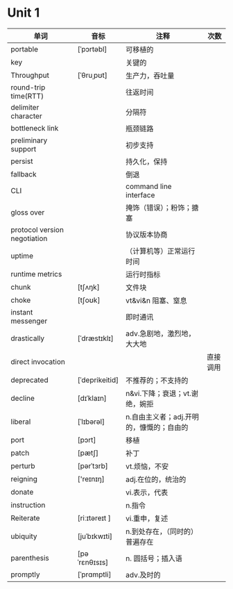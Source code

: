 # Unit 1

|单词|音标|注释|次数|
|-|-|-|-|
|portable|[ˈpɔrtəbl]|可移植的||
|key||关键的||
|Throughput |  [ˈθruˌpʊt] |生产力，吞吐量
|round-trip time(RTT)||往返时间||
|delimiter character||分隔符||
|bottleneck link ||瓶颈链路||
|preliminary support||初步支持||
|persist||持久化，保持||
|fallback||倒退||
|CLI||command line interface|
|gloss over||掩饰（错误）；粉饰；搪塞|
|protocol version negotiation ||协议版本协商|
|uptime||（计算机等）正常运行时间|
|runtime metrics||运行时指标|
|chunk| [tʃʌŋk]| 文件块||
|choke|[tʃoʊk]|vt&vi&n 阻塞、窒息||
|instant messenger||即时通讯||
|drastically |[ˈdræstɪklɪ]|adv.急剧地，激烈地，大大地||
|direct invocation|||直接调用||
|deprecated| [ˈdeprikeitid] |不推荐的；不支持的||
|decline|[dɪˈklaɪn]|n&vi.下降；衰退；vt.谢绝，婉拒||
|liberal|[ˈlɪbərəl]|n.自由主义者；adj.开明的，慷慨的；自由的||
|port | [pɔrt] |移植||
|patch|[pætʃ]|补丁||
|perturb|[pərˈtɜrb]|vt.烦恼，不安||
|reigning| ['reɪnɪŋ]|adj.在位的，统治的||
| donate||vi.表示，代表||
|instruction||n.指令||
|Reiterate|[riːɪtəreɪt ]|vi.重申，复述||
|ubiquity| [juˈbɪkwɪti] |n.到处存在，（同时的）普遍存在||
|parenthesis|[pəˈrɛnθɪsɪs] |n. 圆括号；插入语||
|promptly|[ˈprɑmptli] |adv.及时的||